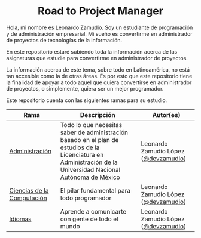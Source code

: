 <h1 align="center">Road to Project Manager</h1>

Hola, mi nombre es Leonardo Zamudio. Soy un estudiante de programación y de administración empresarial. Mi sueño es convertirme en administrador de proyectos de tecnologías de la información.

En este repositorio estaré subiendo toda la información acerca de las asignaturas que estudie para convertirme en administrador de proyectos.

La información acerca de este tema, sobre todo en Latinoamérica, no está tan accesible como la de otras áreas. Es por esto que este repositorio tiene la finalidad de apoyar a todo aquel que quiera convertirse en administrador de proyectos, o simplemente, quiera ser un mejor programador.

Este repositorio cuenta con las siguientes ramas para su estudio.

|Rama|Descripción|Autor(es)
|---|---|---|
|[Administración](https://github.com/devzamudio/road-to-pm/tree/main/Administraci%C3%B3n)|Todo lo que necesitas saber de administración basado en el plan de estudios de la Licenciatura en Administración de la Universidad Nacional Autónoma de México|Leonardo Zamudio López ([@devzamudio](https://github.com/devzamudio))|
|[Ciencias de la Computación](https://github.com/devzamudio/road-to-pm/tree/main/Ciencias%20de%20la%20Computaci%C3%B3n)|El pilar fundamental para todo programador|Leonardo Zamudio López ([@devzamudio](https://github.com/devzamudio))|
|[Idiomas](https://github.com/devzamudio/road-to-pm/tree/main/Idiomas)|Aprende a comunicarte con gente de todo el mundo|Leonardo Zamudio López ([@devzamudio](https://github.com/devzamudio))|